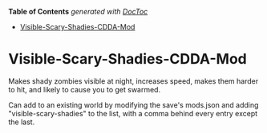 <!-- START doctoc generated TOC please keep comment here to allow auto update -->
<!-- DON'T EDIT THIS SECTION, INSTEAD RE-RUN doctoc TO UPDATE -->
**Table of Contents**  *generated with [DocToc](https://github.com/thlorenz/doctoc)*

- [Visible-Scary-Shadies-CDDA-Mod](#visible-scary-shadies-cdda-mod)

<!-- END doctoc generated TOC please keep comment here to allow auto update -->

# Visible-Scary-Shadies-CDDA-Mod
Makes shady zombies visible at night, increases speed, makes them harder to hit, and likely to cause you to get swarmed.

Can add to an existing world by modifying the save's mods.json and adding "visible-scary-shadies" to the list, with a comma behind every entry except the last.